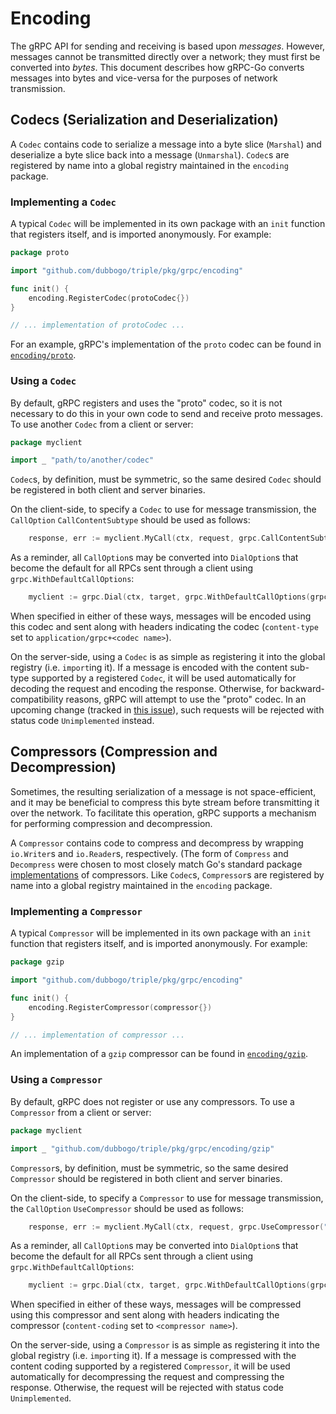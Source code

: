 # Encoding

The gRPC API for sending and receiving is based upon *messages*.  However,
messages cannot be transmitted directly over a network; they must first be
converted into *bytes*.  This document describes how gRPC-Go converts messages
into bytes and vice-versa for the purposes of network transmission.

## Codecs (Serialization and Deserialization)

A `Codec` contains code to serialize a message into a byte slice (`Marshal`) and
deserialize a byte slice back into a message (`Unmarshal`).  `Codec`s are
registered by name into a global registry maintained in the `encoding` package.

### Implementing a `Codec`

A typical `Codec` will be implemented in its own package with an `init` function
that registers itself, and is imported anonymously.  For example:

```go
package proto

import "github.com/dubbogo/triple/pkg/grpc/encoding"

func init() {
	encoding.RegisterCodec(protoCodec{})
}

// ... implementation of protoCodec ...
```

For an example, gRPC's implementation of the `proto` codec can be found in
[`encoding/proto`](https://godoc.org/github.com/dubbogo/triple/pkg/grpc/encoding/proto).

### Using a `Codec`

By default, gRPC registers and uses the "proto" codec, so it is not necessary to
do this in your own code to send and receive proto messages.  To use another
`Codec` from a client or server:

```go
package myclient

import _ "path/to/another/codec"
```

`Codec`s, by definition, must be symmetric, so the same desired `Codec` should
be registered in both client and server binaries.

On the client-side, to specify a `Codec` to use for message transmission, the
`CallOption` `CallContentSubtype` should be used as follows:

```go
	response, err := myclient.MyCall(ctx, request, grpc.CallContentSubtype("mycodec"))
```

As a reminder, all `CallOption`s may be converted into `DialOption`s that become
the default for all RPCs sent through a client using `grpc.WithDefaultCallOptions`:

```go
	myclient := grpc.Dial(ctx, target, grpc.WithDefaultCallOptions(grpc.CallContentSubtype("mycodec")))
```

When specified in either of these ways, messages will be encoded using this
codec and sent along with headers indicating the codec (`content-type` set to
`application/grpc+<codec name>`).

On the server-side, using a `Codec` is as simple as registering it into the
global registry (i.e. `import`ing it).  If a message is encoded with the content
sub-type supported by a registered `Codec`, it will be used automatically for
decoding the request and encoding the response.  Otherwise, for
backward-compatibility reasons, gRPC will attempt to use the "proto" codec.  In
an upcoming change (tracked in [this
issue](https://github.com/grpc/grpc-go/issues/1824)), such requests will be
rejected with status code `Unimplemented` instead.

## Compressors (Compression and Decompression)

Sometimes, the resulting serialization of a message is not space-efficient, and
it may be beneficial to compress this byte stream before transmitting it over
the network.  To facilitate this operation, gRPC supports a mechanism for
performing compression and decompression.

A `Compressor` contains code to compress and decompress by wrapping `io.Writer`s
and `io.Reader`s, respectively.  (The form of `Compress` and `Decompress` were
chosen to most closely match Go's standard package
[implementations](https://golang.org/pkg/compress/) of compressors.  Like
`Codec`s, `Compressor`s are registered by name into a global registry maintained
in the `encoding` package.

### Implementing a `Compressor`

A typical `Compressor` will be implemented in its own package with an `init`
function that registers itself, and is imported anonymously.  For example:

```go
package gzip

import "github.com/dubbogo/triple/pkg/grpc/encoding"

func init() {
	encoding.RegisterCompressor(compressor{})
}

// ... implementation of compressor ...
```

An implementation of a `gzip` compressor can be found in
[`encoding/gzip`](https://godoc.org/github.com/dubbogo/triple/pkg/grpc/encoding/gzip).

### Using a `Compressor`

By default, gRPC does not register or use any compressors.  To use a
`Compressor` from a client or server:

```go
package myclient

import _ "github.com/dubbogo/triple/pkg/grpc/encoding/gzip"
```

`Compressor`s, by definition, must be symmetric, so the same desired
`Compressor` should be registered in both client and server binaries.

On the client-side, to specify a `Compressor` to use for message transmission,
the `CallOption` `UseCompressor` should be used as follows:

```go
	response, err := myclient.MyCall(ctx, request, grpc.UseCompressor("gzip"))
```

As a reminder, all `CallOption`s may be converted into `DialOption`s that become
the default for all RPCs sent through a client using `grpc.WithDefaultCallOptions`:

```go
	myclient := grpc.Dial(ctx, target, grpc.WithDefaultCallOptions(grpc.UseCompressor("gzip")))
```

When specified in either of these ways, messages will be compressed using this
compressor and sent along with headers indicating the compressor
(`content-coding` set to `<compressor name>`).

On the server-side, using a `Compressor` is as simple as registering it into the
global registry (i.e. `import`ing it).  If a message is compressed with the
content coding supported by a registered `Compressor`, it will be used
automatically for decompressing the request and compressing the response.
Otherwise, the request will be rejected with status code `Unimplemented`.
